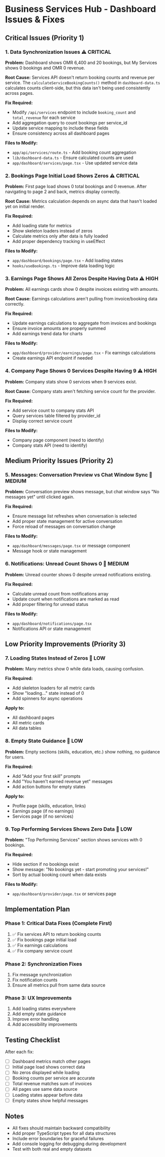 # Business Services Hub - Dashboard Issues & Fixes

## Critical Issues (Priority 1)

### 1. Data Synchronization Issues ⚠️ **CRITICAL**
**Problem:** Dashboard shows OMR 6,400 and 20 bookings, but My Services shows 0 bookings and OMR 0 revenue.

**Root Cause:** Services API doesn't return booking counts and revenue per service. The `calculateServiceBookingCounts()` method in `dashboard-data.ts` calculates counts client-side, but this data isn't being used consistently across pages.

**Fix Required:**
- Modify `/api/services` endpoint to include `booking_count` and `total_revenue` for each service
- Add aggregation query to count bookings per service_id
- Update service mapping to include these fields
- Ensure consistency across all dashboard pages

**Files to Modify:**
- `app/api/services/route.ts` - Add booking count aggregation
- `lib/dashboard-data.ts` - Ensure calculated counts are used
- `app/dashboard/services/page.tsx` - Use updated service data

### 2. Bookings Page Initial Load Shows Zeros ⚠️ **CRITICAL**
**Problem:** First page load shows 0 total bookings and 0 revenue. After navigating to page 2 and back, metrics display correctly.

**Root Cause:** Metrics calculation depends on async data that hasn't loaded yet on initial render.

**Fix Required:**
- Add loading state for metrics
- Show skeleton loaders instead of zeros
- Calculate metrics only after data is fully loaded
- Add proper dependency tracking in useEffect

**Files to Modify:**
- `app/dashboard/bookings/page.tsx` - Add loading states
- `hooks/useBookings.ts` - Improve data loading logic

### 3. Earnings Page Shows All Zeros Despite Having Data ⚠️ **HIGH**
**Problem:** All earnings cards show 0 despite invoices existing with amounts.

**Root Cause:** Earnings calculations aren't pulling from invoice/booking data correctly.

**Fix Required:**
- Update earnings calculations to aggregate from invoices and bookings
- Ensure invoice amounts are properly summed
- Add earnings trend data for charts

**Files to Modify:**
- `app/dashboard/provider/earnings/page.tsx` - Fix earnings calculations
- Create earnings API endpoint if needed

### 4. Company Page Shows 0 Services Despite Having 9 ⚠️ **HIGH**
**Problem:** Company stats show 0 services when 9 services exist.

**Root Cause:** Company stats aren't fetching service count for the provider.

**Fix Required:**
- Add service count to company stats API
- Query services table filtered by provider_id
- Display correct service count

**Files to Modify:**
- Company page component (need to identify)
- Company stats API (need to identify)

## Medium Priority Issues (Priority 2)

### 5. Messages: Conversation Preview vs Chat Window Sync 🔸 **MEDIUM**
**Problem:** Conversation preview shows message, but chat window says "No messages yet" until clicked again.

**Fix Required:**
- Ensure message list refreshes when conversation is selected
- Add proper state management for active conversation
- Force reload of messages on conversation change

**Files to Modify:**
- `app/dashboard/messages/page.tsx` or message component
- Message hook or state management

### 6. Notifications: Unread Count Shows 0 🔸 **MEDIUM**
**Problem:** Unread counter shows 0 despite unread notifications existing.

**Fix Required:**
- Calculate unread count from notifications array
- Update count when notifications are marked as read
- Add proper filtering for unread status

**Files to Modify:**
- `app/dashboard/notifications/page.tsx`
- Notifications API or state management

## Low Priority Improvements (Priority 3)

### 7. Loading States Instead of Zeros 🔹 **LOW**
**Problem:** Many metrics show 0 while data loads, causing confusion.

**Fix Required:**
- Add skeleton loaders for all metric cards
- Show "loading..." state instead of 0
- Add spinners for async operations

**Apply to:**
- All dashboard pages
- All metric cards
- All data tables

### 8. Empty State Guidance 🔹 **LOW**
**Problem:** Empty sections (skills, education, etc.) show nothing, no guidance for users.

**Fix Required:**
- Add "Add your first skill" prompts
- Add "You haven't earned revenue yet" messages
- Add action buttons for empty states

**Apply to:**
- Profile page (skills, education, links)
- Earnings page (if no earnings)
- Services page (if no services)

### 9. Top Performing Services Shows Zero Data 🔹 **LOW**
**Problem:** "Top Performing Services" section shows services with 0 bookings.

**Fix Required:**
- Hide section if no bookings exist
- Show message: "No bookings yet - start promoting your services!"
- Sort by actual booking count when data exists

**Files to Modify:**
- `app/dashboard/provider/page.tsx` or services page

## Implementation Plan

### Phase 1: Critical Data Fixes (Complete First)
1. ✅ Fix services API to return booking counts
2. ✅ Fix bookings page initial load
3. ✅ Fix earnings calculations
4. ✅ Fix company service count

### Phase 2: Synchronization Fixes
1. Fix message synchronization
2. Fix notification counts
3. Ensure all metrics pull from same data source

### Phase 3: UX Improvements
1. Add loading states everywhere
2. Add empty state guidance
3. Improve error handling
4. Add accessibility improvements

## Testing Checklist

After each fix:
- [ ] Dashboard metrics match other pages
- [ ] Initial page load shows correct data
- [ ] No zeros displayed while loading
- [ ] Booking counts per service are accurate
- [ ] Total revenue matches sum of invoices
- [ ] All pages use same data source
- [ ] Loading states appear before data
- [ ] Empty states show helpful messages

## Notes

- All fixes should maintain backward compatibility
- Add proper TypeScript types for all data structures
- Include error boundaries for graceful failures
- Add console logging for debugging during development
- Test with both real and empty datasets

